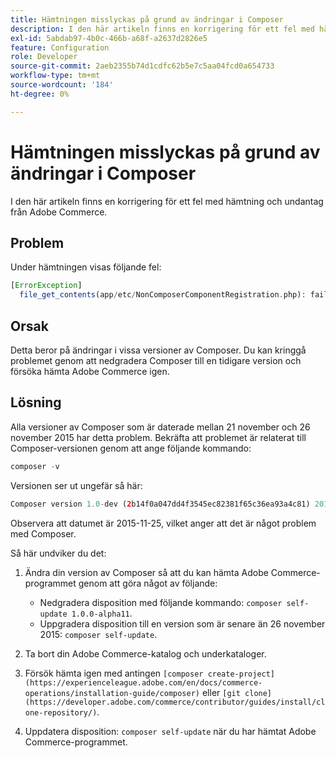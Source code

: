 ```yaml
---
title: Hämtningen misslyckas på grund av ändringar i Composer
description: I den här artikeln finns en korrigering för ett fel med hämtning och undantag från Adobe Commerce.
exl-id: 5abdab97-4b0c-466b-a68f-a2637d2826e5
feature: Configuration
role: Developer
source-git-commit: 2aeb2355b74d1cdfc62b5e7c5aa04fcd0a654733
workflow-type: tm+mt
source-wordcount: '184'
ht-degree: 0%

---
```


# Hämtningen misslyckas på grund av ändringar i Composer

I den här artikeln finns en korrigering för ett fel med hämtning och undantag från Adobe Commerce.

## Problem

Under hämtningen visas följande fel:

```php
[ErrorException]
  file_get_contents(app/etc/NonComposerComponentRegistration.php): failed to open stream: No such file or directory
```

## Orsak

Detta beror på ändringar i vissa versioner av Composer. Du kan kringgå problemet genom att nedgradera Composer till en tidigare version och försöka hämta Adobe Commerce igen.

## Lösning

Alla versioner av Composer som är daterade mellan 21 november och 26 november 2015 har detta problem. Bekräfta att problemet är relaterat till Composer-versionen genom att ange följande kommando:

```php
composer -v
```

Versionen ser ut ungefär så här:

```php
Composer version 1.0-dev (2b14f0a047dd4f3545ec82381f65c36ea93a4c81) 2015-11-25 17:13:09
```

Observera att datumet är 2015-11-25, vilket anger att det är något problem med Composer.

Så här undviker du det:

1. Ändra din version av Composer så att du kan hämta Adobe Commerce-programmet genom att göra något av följande:

   * Nedgradera disposition med följande kommando: `composer self-update 1.0.0-alpha11`.
   * Uppgradera disposition till en version som är senare än 26 november 2015: `composer self-update`.

1. Ta bort din Adobe Commerce-katalog och underkataloger.
1. Försök hämta igen med antingen `[composer create-project](https://experienceleague.adobe.com/en/docs/commerce-operations/installation-guide/composer)` eller `[git clone](https://developer.adobe.com/commerce/contributor/guides/install/clone-repository/)`.
1. Uppdatera disposition: `composer self-update` när du har hämtat Adobe Commerce-programmet.
